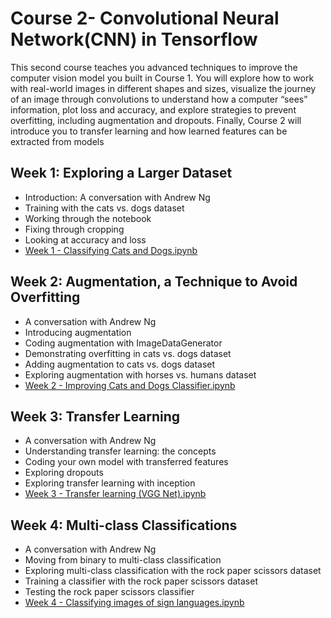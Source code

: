 
 
# Course 2- Convolutional Neural Network(CNN) in Tensorflow


This second course teaches you advanced techniques to improve the computer vision model you built in Course 1. You will explore how to work with real-world images in different shapes and sizes, visualize the journey of an image through convolutions to understand how a computer “sees” information, plot loss and accuracy, and explore strategies to prevent overfitting, including augmentation and dropouts. Finally, Course 2 will introduce you to transfer learning and how learned features can be extracted from models

## Week 1: Exploring a Larger Dataset
- Introduction: A conversation with Andrew Ng
- Training with the cats vs. dogs dataset
- Working through the notebook
- Fixing through cropping
- Looking at accuracy and loss
- [Week 1 - Classifying Cats and Dogs.ipynb](https://github.com/R-aryan/TensorFlow-In-Practise-Specialization-Coursera/blob/master/Course%202-%20Convolutional%20Neural%20Network(CNN)%20in%20Tensorflow/Week-1/Exercise_1_Cats_vs_Dogs_Question-FINAL.ipynb)


## Week 2: Augmentation, a Technique to Avoid Overfitting
- A conversation with Andrew Ng
- Introducing augmentation
- Coding augmentation with ImageDataGenerator
- Demonstrating overfitting in cats vs. dogs dataset
- Adding augmentation to cats vs. dogs dataset
- Exploring augmentation with horses vs. humans dataset
- [Week 2 - Improving Cats and Dogs Classifier.ipynb](https://github.com/R-aryan/TensorFlow-In-Practise-Specialization-Coursera/blob/master/Course%202-%20Convolutional%20Neural%20Network(CNN)%20in%20Tensorflow/Week-2/Exercise_2_Cats_vs_Dogs_using_augmentation_Question-FINAL.ipynb)


## Week 3: Transfer Learning
- A conversation with Andrew Ng
- Understanding transfer learning: the concepts
- Coding your own model with transferred features
- Exploring dropouts
- Exploring transfer learning with inception
- [Week 3 - Transfer learning (VGG Net).ipynb](https://github.com/R-aryan/TensorFlow-In-Practise-Specialization-Coursera/blob/master/Course%202-%20Convolutional%20Neural%20Network(CNN)%20in%20Tensorflow/Week-3/Exercise_3_Horses_vs_humans_using_Transfer_Learning_Question-FINAL.ipynb)


## Week 4: Multi-class Classifications
- A conversation with Andrew Ng
- Moving from binary to multi-class classification
- Exploring multi-class classification with the rock paper scissors dataset
- Training a classifier with the rock paper scissors dataset
- Testing the rock paper scissors classifier
- [Week 4 - Classifying images of sign languages.ipynb](https://github.com/R-aryan/TensorFlow-In-Practise-Specialization-Coursera/blob/master/Course%202-%20Convolutional%20Neural%20Network(CNN)%20in%20Tensorflow/Week-4/Exercise_4_Multi_class_classifier_Question-FINAL.ipynb)
